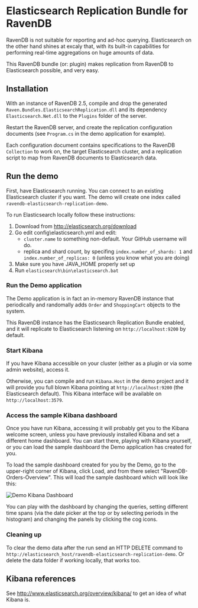 # Elasticsearch Replication Bundle for RavenDB

RavenDB is not suitable for reporting and ad-hoc querying. Elasticsearch on the other hand shines at excaly that, with its built-in capabilities for performing real-time aggregations on huge amounts of data.

This RavenDB bundle (or: plugin) makes replication from RavenDB to Elasticsearch possible, and very easy.

## Installation

With an instance of RavenDB 2.5, compile and drop the generated `Raven.Bundles.ElasticsearchReplication.dll` and its dependency `Elasticsearch.Net.dll` to the `Plugins` folder of the server.

Restart the RavenDB server, and create the replication configuration documents (see `Program.cs` in the demo application for example).

Each configuration document contains specifications to the RavenDB `Collection` to work on, the target Elasticsearch cluster, and a replication script to map from RavenDB documents to Elasticsearch data.

## Run the demo

First, have Elasticsearch running. You can connect to an existing Elasticsearch cluster if you want. The demo will create one index called `ravendb-elasticsearch-replication-demo`.

To run Elasticsearch locally follow these instructions:

1. Download from http://elasticsearch.org/download
2. Go edit config\elasticsearch.yml and edit:
	* `cluster.name` to something non-default. Your GitHub username will do.
	* replica and shard count, by specifing `index.number_of_shards: 1` and `index.number_of_replicas: 0` (unless you know what you are doing)
3. Make sure you have JAVA_HOME properly set up
4. Run `elasticsearch\bin\elasticsearch.bat`

### Run the Demo application

The Demo application is in fact an in-memory RavenDB instance that periodically and randomally adds `Order` and `ShoppingCart` objects to the system.

This RavenDB instance has the Elasticsearch Replication Bundle enabled, and it will replicate to Elasticsearch listening on `http://localhost:9200` by default.

### Start Kibana

If you have Kibana accessible on your cluster (either as a plugin or via some admin website), access it.

Otherwise, you can compile and run `Kibana.Host` in the demo project and it will provide you full blown Kibana pointing at `http://localhost:9200` (the Elasticsearch default). This Kibana interface will be available on `http://localhost:3579`.

### Access the sample Kibana dashboard

Once you have run Kibana, accessing it will probably get you to the Kibana welcome screen, unless you have previously installed Kibana and set a different home dashboard. You can start there, playing with Kibana yourself, or you can load the sample dashboard the Demo application has created for you.

To load the sample dashboard created for you by the Demo, go to the upper-right corner of Kibana, click Load, and from there select "RavenDB-Orders-Overview". This will load the sample dashboard which will look like this:

![Demo Kibana Dashboard](https://cloud.githubusercontent.com/assets/212252/2938891/06b01378-d927-11e3-9af7-507d68497975.PNG)

You can play with the dashboard by changing the queries, setting different time spans (via the date picker at the top or by selecting periods in the histogram) and changing the panels by clicking the cog icons.

### Cleaning up

To clear the demo data after the run send an HTTP DELETE command to `http://elasticsearch_host/ravendb-elasticsearch-replication-demo`. Or delete the data folder if working locally, that works too.

## Kibana references

See http://www.elasticsearch.org/overview/kibana/ to get an idea of what Kibana is.